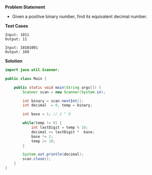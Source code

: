 **Problem Statement**

- Given a positive binary number, find its equivalent decimal number.

**Test Cases**

```
Input: 1011
Output: 11

Input: 10101001
Output: 169
```

**Solution**

```java
import java.util.Scanner;

public class Main {

	public static void main(String args[]) {
		Scanner scan = new Scanner(System.in);

		int binary = scan.nextInt();
		int decimal  = 0, temp = binary;

		int base = 1; // 2 ^ 0

		while(temp != 0) {
			int lastDigit = temp % 10;
			decimal += lastDigit *  base;
			base *= 2;
			temp /= 10;
		}

		System.out.println(decimal);
		scan.close();
	}
}
```
